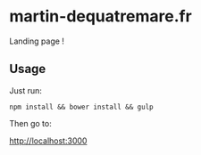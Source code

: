 # martin-dequatremare.fr
Landing page !

## Usage

Just run:

```
npm install && bower install && gulp
```

Then go to:

[http://localhost:3000](http://localhost:3000)
